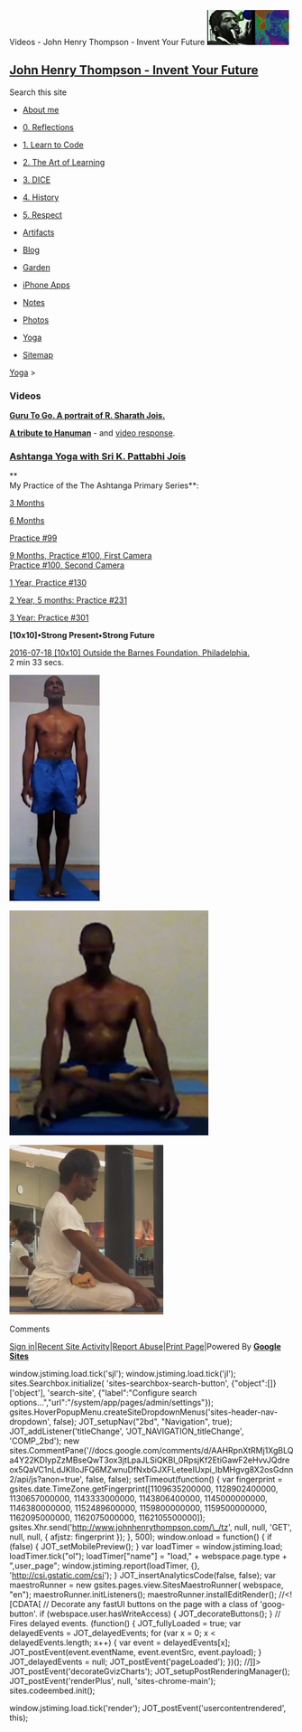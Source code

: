 Videos - John Henry Thompson - Invent Your Future [![John Henry Thompson - Invent Your Future](../_/rsrc/1329567069254/config/customLogo.gif-revision=6.png)](../index.html)

[John Henry Thompson - Invent Your Future](../index.html)
---------------------------------------------------------

Search this site

*   [About me](../home.html)
    
*   [0\. Reflections](../0-refections-on-learning.html)
    
*   [1\. Learn to Code](../learning-to-program.html)
    
*   [2\. The Art of Learning](../the-art-of-learning.html)
    
*   [3\. DICE](../3-dice.html)
    
*   [4\. History](../4-history.html)
    
*   [5\. Respect](../heros.html)
    
*   [Artifacts](../artifacts.html)
    
*   [Blog](../z-blog-1.html)
    
*   [Garden](../4-garden.html)
    
*   [iPhone Apps](../iphone-apps.html)
    
*   [Notes](../notes.html)
    
*   [Photos](../family.html)
    
*   [Yoga](../yoga.html)
    
*   [Sitemap](../system/app/pages/sitemap/hierarchy.html)
    

[Yoga](../yoga.html)‎ > ‎

### Videos

[**Guru To Go. A portrait of R. Sharath Jois.**](http://www.youtube.com/watch?v=6dSAyFmmARI)  
  
[**A tribute to Hanuman**](http://www.youtube.com/watch?v=lQmVIRiHUho&feature=related) - and [video response](http://kpjdvd.wordpress.com/2011/07/05/flow-of-grace/).  

  

### [Ashtanga Yoga with Sri K. Pattabhi Jois](http://www.kpjashtanga.com/)

**  
My Practice of the The Ashtanga Primary Series**:  
  

[3 Months](http://www.youtube.com/watch?v=bIoiPerB8_Y&cc_load_policy=1)  

  
[6 Months](http://www.youtube.com/watch?v=L6M3EDv51Tk)  
  
[Practice #99](http://www.youtube.com/watch?v=upCetKXWseE)  
  
[9 Months, Practice #100, First Camera](http://www.youtube.com/watch?v=lVgjK5uJNPA)  
[Practice #100, Second Camera](http://www.youtube.com/watch?v=plPbLxta760)  
  
[1 Year, Practice #130](http://www.youtube.com/watch?v=1JmGc0qyk78)  

  

[2 Year, 5 months: Practice #231](http://www.youtube.com/watch?v=zjJI_3KuGR0)  

  

[3 Year: Practice #301](http://www.youtube.com/watch?v=4SZ3CslIb-s&feature=youtu.be)  

  

**\[10x10\]•Strong Present•Strong Future**

[2016-07-18 \[10x10\] Outside the Barnes Foundation, Philadelphia.](https://youtu.be/GyTlLZ-Xkmk)  
2 min 33 secs. 

[![](../_/rsrc/1357253400321/yoga/videos/standing-height=400&width=160.png)](http://www.johnhenrythompson.com/yoga/videos/standing.png?attredirects=0)  
  

[![](../_/rsrc/1357253459670/yoga/videos/lotus-height=400&width=353.png)](http://www.johnhenrythompson.com/yoga/videos/lotus.png?attredirects=0)

  

[![](../_/rsrc/1364792649122/yoga/videos/asj-2year-5month.png)](http://www.youtube.com/watch?v=zjJI_3KuGR0)

  

  

Comments

[Sign in](https://accounts.google.com/ServiceLogin?continue=http://sites.google.com/a/johnhenrythompson.com/jht/yoga/videos&service=jotspot)|[Recent Site Activity](../system/app/pages/recentChanges.html)|[Report Abuse](http://sites.google.com/a/johnhenrythompson.com/jht/system/app/pages/reportAbuse)|[Print Page](javascript:;)|Powered By **[Google Sites](http://sites.google.com/site)**

window.jstiming.load.tick('sjl'); window.jstiming.load.tick('jl'); sites.Searchbox.initialize( 'sites-searchbox-search-button', {"object":\[\]}\['object'\], 'search-site', {"label":"Configure search options...","url":"/system/app/pages/admin/settings"}); gsites.HoverPopupMenu.createSiteDropdownMenus('sites-header-nav-dropdown', false); JOT\_setupNav("2bd", "Navigation", true); JOT\_addListener('titleChange', 'JOT\_NAVIGATION\_titleChange', 'COMP\_2bd'); new sites.CommentPane('//docs.google.com/comments/d/AAHRpnXtRMj1XgBLQa4Y22KDIypZzMBseQwT3ox3jtLpaJLSiQKBl\_0RpsjKf2EtiGawF2eHvvJQdreox5QaVC1nLdJKlIoJFQ6MZwnuDfNxbGJXFLeteeIUxpi\_IbMHgvg8X2osGdnn2/api/js?anon=true', false, false); setTimeout(function() { var fingerprint = gsites.date.TimeZone.getFingerprint(\[1109635200000, 1128902400000, 1130657000000, 1143333000000, 1143806400000, 1145000000000, 1146380000000, 1152489600000, 1159800000000, 1159500000000, 1162095000000, 1162075000000, 1162105500000\]); gsites.Xhr.send('http://www.johnhenrythompson.com/\_/tz', null, null, 'GET', null, null, { afjstz: fingerprint }); }, 500); window.onload = function() { if (false) { JOT\_setMobilePreview(); } var loadTimer = window.jstiming.load; loadTimer.tick("ol"); loadTimer\["name"\] = "load," + webspace.page.type + ",user\_page"; window.jstiming.report(loadTimer, {}, 'http://csi.gstatic.com/csi'); } JOT\_insertAnalyticsCode(false, false); var maestroRunner = new gsites.pages.view.SitesMaestroRunner( webspace, "en"); maestroRunner.initListeners(); maestroRunner.installEditRender(); //<!\[CDATA\[ // Decorate any fastUI buttons on the page with a class of 'goog-button'. if (webspace.user.hasWriteAccess) { JOT\_decorateButtons(); } // Fires delayed events. (function() { JOT\_fullyLoaded = true; var delayedEvents = JOT\_delayedEvents; for (var x = 0; x < delayedEvents.length; x++) { var event = delayedEvents\[x\]; JOT\_postEvent(event.eventName, event.eventSrc, event.payload); } JOT\_delayedEvents = null; JOT\_postEvent('pageLoaded'); })(); //\]\]> JOT\_postEvent('decorateGvizCharts'); JOT\_setupPostRenderingManager(); JOT\_postEvent('renderPlus', null, 'sites-chrome-main'); sites.codeembed.init();

window.jstiming.load.tick('render'); JOT\_postEvent('usercontentrendered', this);